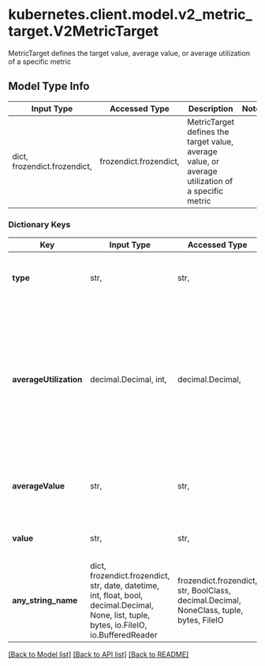 # kubernetes.client.model.v2_metric_target.V2MetricTarget

MetricTarget defines the target value, average value, or average utilization of a specific metric

## Model Type Info
Input Type | Accessed Type | Description | Notes
------------ | ------------- | ------------- | -------------
dict, frozendict.frozendict,  | frozendict.frozendict,  | MetricTarget defines the target value, average value, or average utilization of a specific metric | 

### Dictionary Keys
Key | Input Type | Accessed Type | Description | Notes
------------ | ------------- | ------------- | ------------- | -------------
**type** | str,  | str,  | type represents whether the metric type is Utilization, Value, or AverageValue | 
**averageUtilization** | decimal.Decimal, int,  | decimal.Decimal,  | averageUtilization is the target value of the average of the resource metric across all relevant pods, represented as a percentage of the requested value of the resource for the pods. Currently only valid for Resource metric source type | [optional] value must be a 32 bit integer
**averageValue** | str,  | str,  | averageValue is the target value of the average of the metric across all relevant pods (as a quantity) | [optional] 
**value** | str,  | str,  | value is the target value of the metric (as a quantity). | [optional] 
**any_string_name** | dict, frozendict.frozendict, str, date, datetime, int, float, bool, decimal.Decimal, None, list, tuple, bytes, io.FileIO, io.BufferedReader | frozendict.frozendict, str, BoolClass, decimal.Decimal, NoneClass, tuple, bytes, FileIO | any string name can be used but the value must be the correct type | [optional]

[[Back to Model list]](../../README.md#documentation-for-models) [[Back to API list]](../../README.md#documentation-for-api-endpoints) [[Back to README]](../../README.md)

